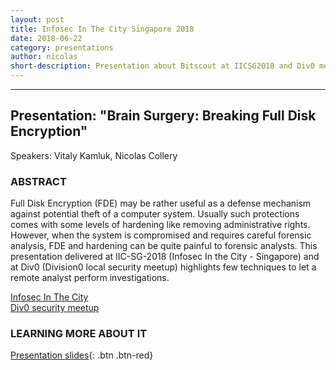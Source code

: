 ```yaml
---
layout: post
title: Infosec In The City Singapore 2018
date: 2018-06-22
category: presentations
author: nicolas
short-description: Presentation about Bitscout at IICSG2018 and Div0 meetup
---
```


-----
## Presentation: "Brain Surgery: Breaking Full Disk Encryption" ##  
Speakers: Vitaly Kamluk, Nicolas Collery  
### ABSTRACT ###  

Full Disk Encryption (FDE) may be rather useful as a defense mechanism against potential theft of a computer system. Usually such protections comes with some levels of hardening like removing administrative rights. However, when the system is compromised and requires careful forensic analysis, FDE and hardening can be quite painful to forensic analysts. This presentation delivered at IIC-SG-2018 (Infosec In the City - Singapore) and at Div0 (Division0 local security meetup) highlights few techniques to let a remote analyst perform investigations.

[Infosec In The City](https://www.infosec-city.com)  
[Div0 security meetup](https://www.meetup.com/div-zero)  

### LEARNING MORE ABOUT IT ###  
[Presentation slides](https://www.slideshare.net/NicolasCollery/let-me-pick-your-brain-remote-forensics-in-hardened-environments){: .btn .btn-red}
